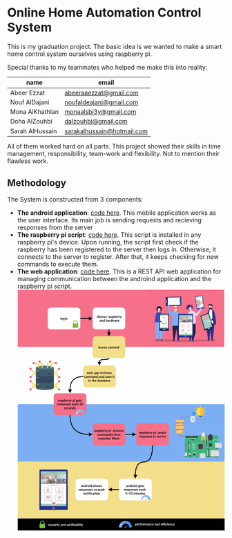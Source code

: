 # Online Home Automation Control System
This is my graduation project. The basic idea is we wanted to make a smart home control system ourselves using raspberry pi. 

Special thanks to my teammates who helped me make this into reality:

name | email
------------ | -------------
Abeer Ezzat | abeeraaezzat@gmail.com 
Nouf AlDajani  | noufaldeajani@gmail.com
Mona AlKhathlan |  monaalsbi3y@gmail.com
Doha  AlZouhbi | dalzouhbi@gmail.com
Sarah AlHussain | sarakalhussain@hotmail.com

All of them worked hard on all parts. This project showed their skills in time management, responsibility, team-work and flexibility. Not to mention their flawless work.

## Methodology
The System is constructed from 3 components:
- **The android application**: [code here](https://github.com/reem-codes/gp_android). This mobile application works as the user interface. Its main job is sending requests and recieving responses from the server
- **The raspberry pi script**: [code here](https://github.com/reem-codes/gp_rp). This script is installed in any raspberry pi's device. Upon running, the script first check if the raspberry has been registered to the server then logs in. Otherwise, it connects to the server to register. After that, it keeps checking for new commands to execute them.
- **The web application**: [code here](https://github.com/reem-codes/gp_api). This is a REST API web application for managing communication between the androind application and the raspberry pi script.
![Methodology](https://raw.githubusercontent.com/reem-codes/gp/master/img/gp_methodology.png)


